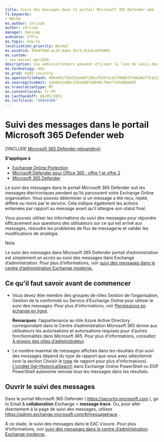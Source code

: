 ```yaml
---
title: Suivi des messages dans le portail Microsoft 365 Defender web
f1.keywords:
- NOCSH
ms.author: chrisda
author: chrisda
manager: dansimp
audience: ITPro
ms.topic: how-to
localization_priority: Normal
ms.assetid: 3e64f99d-ac33-4aba-91c5-9cb4ca476803
ms.custom:
- seo-marvel-apr2020
description: Les administrateurs peuvent utiliser le lien de suivi des messages dans le portail Microsoft 365 Defender pour savoir ce qui est arrivé aux messages.
ms.technology: mdo
ms.prod: m365-security
ms.openlocfilehash: 406e091793d12ee40729ba792d7ac82790463f506a82ffb1612c64563b179969
ms.sourcegitcommit: a1b66e1e80c25d14d67a9b46c79ec7245d88e045
ms.translationtype: MT
ms.contentlocale: fr-FR
ms.lasthandoff: 08/05/2021
ms.locfileid: "56854306"
---
```

# <a name="message-trace-in-the-microsoft-365-defender-portal"></a>Suivi des messages dans le portail Microsoft 365 Defender web

[!INCLUDE [Microsoft 365 Defender rebranding](../includes/microsoft-defender-for-office.md)]

**S’applique à**
- [Exchange Online Protection](exchange-online-protection-overview.md)
- [Microsoft Defender pour Office 365 : offre 1 et offre 2](defender-for-office-365.md)
- [Microsoft 365 Defender](../defender/microsoft-365-defender.md)

Le suivi des messages dans le portail Microsoft 365 Defender suit les messages électroniques pendant qu’ils parcourent votre Exchange Online organisation. Vous pouvez déterminer si un message a été reçu, rejeté, différé ou remis par le service. Cela indique également les actions entamées par rapport au message avant qu'il atteigne son statut final.

Vous pouvez utiliser les informations du suivi des messages pour répondre efficacement aux questions des utilisateurs sur ce qui est arrivé aux messages, résoudre les problèmes de flux de messagerie et valider les modifications de stratégie.

> [!NOTE]
> Le suivi des messages dans Microsoft 365 Defender portail d’administration est simplement un accès au suivi des messages dans Exchange d’administration. Pour plus d’informations, voir [suivi des messages dans le centre d’administration Exchange moderne.](/exchange/monitoring/trace-an-email-message/message-trace-modern-eac)

## <a name="what-do-you-need-to-know-before-you-begin"></a>Ce qu'il faut savoir avant de commencer

- Vous devez être membre des groupes  de  rôles Gestion de l’organisation, Gestion de la conformité ou Service d’Exchange Online pour utiliser le suivi des messages.  Pour plus d'informations, voir [Permissions en échange en ligne](/exchange/permissions-exo/permissions-exo).

  **Remarques**: l’appartenance au rôle Azure Active Directory correspondant dans le Centre d’administration Microsoft 365 donne aux _utilisateurs_ les autorisations et autorisations requises pour d’autres fonctionnalités dans Microsoft 365. Pour plus d’informations, consultez [À propos des rôles d’administrateur](../../admin/add-users/about-admin-roles.md).

- Le nombre maximal de messages affichés dans les résultats d’un suivi des messages dépend du type de rapport que vous avez sélectionné (voir la section Choisir le [type](/exchange/monitoring/trace-an-email-message/message-trace-modern-eac#choose-report-type) de rapport pour plus d’informations). [L’cmdlet Get-HistoricalSearch](/powershell/module/exchange/get-historicalsearch) dans Exchange Online PowerShell ou EOP PowerShell autonome renvoie tous les messages dans les résultats.

## <a name="open-message-trace"></a>Ouvrir le suivi des messages

Dans le portail Microsoft 365 Defender ( <https://security.microsoft.com> ), go to Email & **collaboration** Exchange \> **message trace**. Ou, pour aller directement à la page de suivi des messages, utilisez <https://admin.exchange.microsoft.com/#/messagetrace> .

À ce stade, le suivi des messages dans le EAC s’ouvre. Pour plus d’informations, voir [suivi des messages dans le centre d’administration Exchange moderne.](/exchange/monitoring/trace-an-email-message/message-trace-modern-eac)
